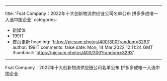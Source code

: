 
---
title: 'Fsat Company：2022年十大创新物流供应链公司名单公布 拼多多成唯一入选中国企业'
categories: 
 - 新媒体
 - 199IT
 - 首页更新
headimg: 'https://picsum.photos/400/300?random=3293'
author: 199IT
comments: false
date: Mon, 14 Mar 2022 12:11:24 GMT
thumbnail: 'https://picsum.photos/400/300?random=3293'
---

<div>   
Fsat Company：2022年十大创新物流供应链公司名单公布 拼多多成唯一入选中国企业  
</div>
            